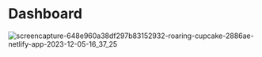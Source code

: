 # Dashboard
![screencapture-648e960a38df297b83152932-roaring-cupcake-2886ae-netlify-app-2023-12-05-16_37_25](https://github.com/Leen-odeh3/Dashboard/assets/123558998/a4b0724e-5f75-4a06-b20e-d7b66f6e96ac)

